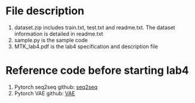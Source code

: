 # File description
1. dataset.zip includes train.txt, test.txt and readme.txt. The dataset information is detailed in readme.txt
2. sample.py is the sample code
3. MTK_lab4.pdf is the lab4 specification and description file 

# Reference code before starting lab4
1. Pytorch seq2seq github: [seq2seq](https://github.com/pytorch/tutorials/blob/master/intermediate_source/seq2seq_translation_tutorial.py)
2. Pytorch VAE github: [VAE](https://github.com/pytorch/examples/tree/master/vae)
